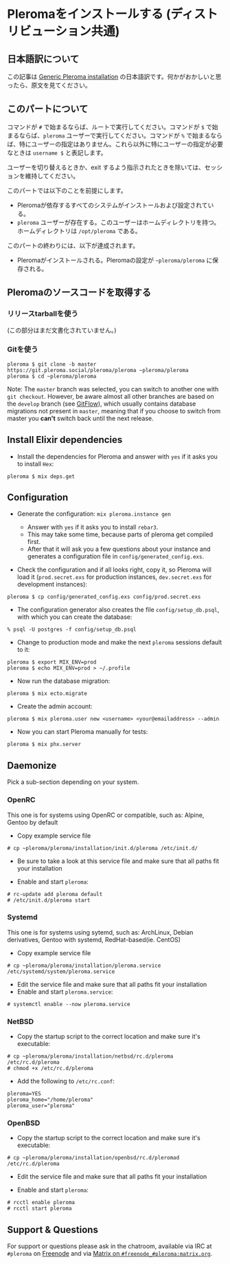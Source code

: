 # Pleromaをインストールする (ディストリビューション共通)

## 日本語訳について

この記事は [Generic Pleroma installation](generic_pleroma_en.html) の日本語訳です。何かがおかしいと思ったら、原文を見てください。

## このパートについて

コマンドが `#` で始まるならば、ルートで実行してください。コマンドが `$` で始まるならば、`pleroma` ユーザーで実行してください。コマンドが `%` で始まるならば、特にユーザーの指定はありません。これら以外に特にユーザーの指定が必要なときは `username $` と表記します。

ユーザーを切り替えるときか、exit するよう指示されたときを除いては、セッションを維持してください。

このパートでは以下のことを前提にします。

- Pleromaが依存するすべてのシステムがインストールおよび設定されている。
- `pleroma` ユーザーが存在する。このユーザーはホームディレクトリを持つ。ホームディレクトリは `/opt/pleroma` である。

このパートの終わりには、以下が達成されます。

- Pleromaがインストールされる。Pleromaの設定が `~pleroma/pleroma` に保存される。

## Pleromaのソースコードを取得する

### リリースtarballを使う

(この部分はまだ文書化されていません。)

### Gitを使う
```shell
pleroma $ git clone -b master https://git.pleroma.social/pleroma/pleroma ~pleroma/pleroma
pleroma $ cd ~pleroma/pleroma
```

Note: The `master` branch was selected, you can switch to another one with `git checkout`. However, be aware almost all other branches are based on the `develop` branch (see [GitFlow](https://nvie.com/posts/a-successful-git-branching-model/)), which usually contains database migrations not present in `master`, meaning that if you choose to switch from master you **can't** switch back until the next release.

## Install Elixir dependencies
* Install the dependencies for Pleroma and answer with `yes` if it asks you to install `Hex`:

```shell
pleroma $ mix deps.get
```

## Configuration
* Generate the configuration: ``mix pleroma.instance gen``
  * Answer with `yes` if it asks you to install `rebar3`.
  * This may take some time, because parts of pleroma get compiled first.
  * After that it will ask you a few questions about your instance and generates a configuration file in `config/generated_config.exs`.

* Check the configuration and if all looks right, copy it, so Pleroma will load it (`prod.secret.exs` for production instances, `dev.secret.exs` for development instances):

```shell
pleroma $ cp config/generated_config.exs config/prod.secret.exs
```

* The configuration generator also creates the file `config/setup_db.psql`, with which you can create the database:

```shell
% psql -U postgres -f config/setup_db.psql
```

* Change to production mode and make the next `pleroma` sessions default to it:

```shell
pleroma $ export MIX_ENV=prod
pleroma $ echo MIX_ENV=prod > ~/.profile
```

* Now run the database migration:

```shell
pleroma $ mix ecto.migrate
```

* Create the admin account:

```shell
pleroma $ mix pleroma.user new <username> <your@emailaddress> --admin
```

* Now you can start Pleroma manually for tests:

```shell
pleroma $ mix phx.server
```

## Daemonize
Pick a sub-section depending on your system.

### OpenRC
This one is for systems using OpenRC or compatible, such as: Alpine, Gentoo by default

* Copy example service file

```shell
# cp ~pleroma/pleroma/installation/init.d/pleroma /etc/init.d/
```

* Be sure to take a look at this service file and make sure that all paths fit your installation

* Enable and start `pleroma`:

```shell
# rc-update add pleroma default
# /etc/init.d/pleroma start
```

### Systemd
This one is for systems using sytemd, such as: ArchLinux, Debian derivatives, Gentoo with systemd, RedHat-based(ie. CentOS)

* Copy example service file

```shell
# cp ~pleroma/pleroma/installation/pleroma.service /etc/systemd/system/pleroma.service
```

* Edit the service file and make sure that all paths fit your installation
* Enable and start `pleroma.service`:

```shell
# systemctl enable --now pleroma.service
```

### NetBSD
* Copy the startup script to the correct location and make sure it's executable:

```shell
# cp ~pleroma/pleroma/installation/netbsd/rc.d/pleroma /etc/rc.d/pleroma
# chmod +x /etc/rc.d/pleroma
```

* Add the following to `/etc/rc.conf`:

```
pleroma=YES
pleroma_home="/home/pleroma"
pleroma_user="pleroma"
```

### OpenBSD
* Copy the startup script to the correct location and make sure it's executable:

```shell
# cp ~pleroma/pleroma/installation/openbsd/rc.d/pleromad /etc/rc.d/pleroma
```

* Edit the service file and make sure that all paths fit your installation

* Enable and start `pleroma`:
```shell
# rcctl enable pleroma
# rcctl start pleroma
```

## Support & Questions

For support or questions please ask in the chatroom, available via IRC at `#pleroma` on [Freenode](https://freenode.net/) and via [Matrix on `#freenode_#pleroma:matrix.org`](https://matrix.heldscal.la/#/room/#freenode_#pleroma:matrix.org).
